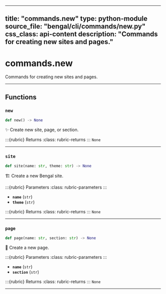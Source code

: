 
---
title: "commands.new"
type: python-module
source_file: "bengal/cli/commands/new.py"
css_class: api-content
description: "Commands for creating new sites and pages."
---

# commands.new

Commands for creating new sites and pages.

---


## Functions

### `new`
```python
def new() -> None
```

✨ Create new site, page, or section.



:::{rubric} Returns
:class: rubric-returns
:::
`None`




---
### `site`
```python
def site(name: str, theme: str) -> None
```

🏗️  Create a new Bengal site.



:::{rubric} Parameters
:class: rubric-parameters
:::
- **`name`** (`str`)
- **`theme`** (`str`)

:::{rubric} Returns
:class: rubric-returns
:::
`None`




---
### `page`
```python
def page(name: str, section: str) -> None
```

📄 Create a new page.



:::{rubric} Parameters
:class: rubric-parameters
:::
- **`name`** (`str`)
- **`section`** (`str`)

:::{rubric} Returns
:class: rubric-returns
:::
`None`




---
